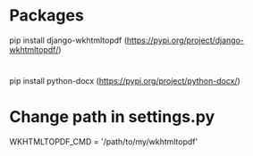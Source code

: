 # Packages
pip install django-wkhtmltopdf (https://pypi.org/project/django-wkhtmltopdf/)
#
pip install python-docx (https://pypi.org/project/python-docx/)

# Change path in settings.py
WKHTMLTOPDF_CMD = '/path/to/my/wkhtmltopdf'
